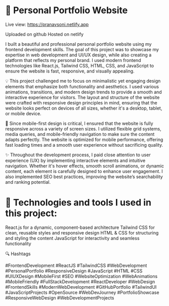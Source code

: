 # 🚀 Personal Portfolio Website

Live view: https://pranavsoni.netlify.app

Uploaded on github
Hosted on netlify

I built a beautiful and professional personal portfolio website using my frontend development skills. The goal of this project was to showcase my expertise in web development and UI/UX design, while also creating a platform that reflects my personal brand. I used modern frontend technologies like React.js, Tailwind CSS, HTML, CSS, and JavaScript to ensure the website is fast, responsive, and visually appealing. 


💡 This project challenged me to focus on minimalistic yet engaging design elements that emphasize both functionality and aesthetics. I used various animations, transitions, and modern design trends to provide a smooth and interactive experience for visitors. The layout and structure of the website were crafted with responsive design principles in mind, ensuring that the website looks perfect on devices of all sizes, whether it's a desktop, tablet, or mobile device.

📱 Since mobile-first design is critical, I ensured that the website is fully responsive across a variety of screen sizes. I utilized flexible grid systems, media queries, and mobile-friendly navigation to make sure the content adapts perfectly. The website is optimized for mobile performance, offering fast loading times and a smooth user experience without sacrificing quality.

✨ Throughout the development process, I paid close attention to user experience (UX) by implementing interactive elements and intuitive navigation. Whether it's hover effects, smooth scroll animations, or dynamic content, each element is carefully designed to enhance user engagement. I also implemented SEO best practices, improving the website’s searchability and ranking potential.

# 🔧 Technologies and tools I used in this project:

React.js for a dynamic, component-based architecture
Tailwind CSS for clean, reusable styles and responsive design
HTML & CSS for structuring and styling the content
JavaScript for interactivity and seamless functionality


🔍 Hashtags

#FrontendDevelopment #ReactJS #TailwindCSS #WebDevelopment #PersonalPortfolio #ResponsiveDesign #JavaScript #HTML #CSS #UIUXDesign #MobileFirst #SEO #WebsiteOptimization #WebAnimations #MobileFriendly #FullStackDevelopment #ReactDeveloper #WebDesign #FrontendSkills #ModernWebDevelopment #GitHubPortfolio #TailwindUI #JavaScriptProjects #OpenSource #WebDevJourney #PortfolioShowcase #ResponsiveWebDesign #WebDevelopmentProjects

